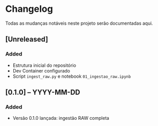 # Changelog

Todas as mudanças notáveis neste projeto serão documentadas aqui.

## [Unreleased]

### Added
- Estrutura inicial do repositório  
- Dev Container configurado  
- Script `ingest_raw.py` e notebook `01_ingestao_raw.ipynb`

## [0.1.0] – YYYY-MM-DD
### Added
- Versão 0.1.0 lançada: ingestão RAW completa
